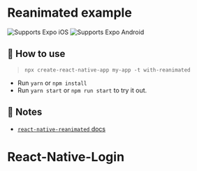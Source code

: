 # Reanimated example

<p>
  <!-- iOS -->
  <img alt="Supports Expo iOS" longdesc="Supports Expo iOS" src="https://img.shields.io/badge/iOS-4630EB.svg?style=flat-square&logo=APPLE&labelColor=999999&logoColor=fff" />
  <!-- Android -->
  <img alt="Supports Expo Android" longdesc="Supports Expo Android" src="https://img.shields.io/badge/Android-4630EB.svg?style=flat-square&logo=ANDROID&labelColor=A4C639&logoColor=fff" />
  <!-- Web -->
</p>

## 🚀 How to use

> `npx create-react-native-app my-app -t with-reanimated`

- Run `yarn` or `npm install`
- Run `yarn start` or `npm run start` to try it out.

## 📝 Notes

- [`react-native-reanimated` docs](https://docs.swmansion.com/react-native-reanimated/)
# React-Native-Login
